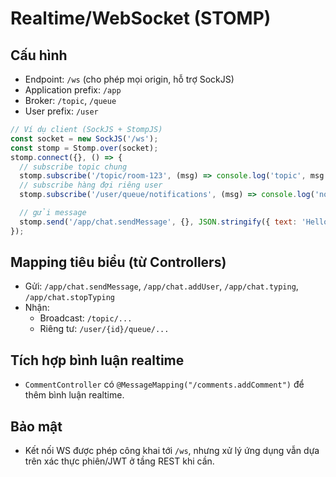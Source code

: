 # Realtime/WebSocket (STOMP)

## Cấu hình
- Endpoint: `/ws` (cho phép mọi origin, hỗ trợ SockJS)
- Application prefix: `/app`
- Broker: `/topic`, `/queue`
- User prefix: `/user`

```javascript
// Ví dụ client (SockJS + StompJS)
const socket = new SockJS('/ws');
const stomp = Stomp.over(socket);
stomp.connect({}, () => {
  // subscribe topic chung
  stomp.subscribe('/topic/room-123', (msg) => console.log('topic', msg.body));
  // subscribe hàng đợi riêng user
  stomp.subscribe('/user/queue/notifications', (msg) => console.log('notify', msg.body));

  // gửi message
  stomp.send('/app/chat.sendMessage', {}, JSON.stringify({ text: 'Hello' }));
});
```

## Mapping tiêu biểu (từ Controllers)
- Gửi: `/app/chat.sendMessage`, `/app/chat.addUser`, `/app/chat.typing`, `/app/chat.stopTyping`
- Nhận:
  - Broadcast: `/topic/...`
  - Riêng tư: `/user/{id}/queue/...`

## Tích hợp bình luận realtime
- `CommentController` có `@MessageMapping("/comments.addComment")` để thêm bình luận realtime.

## Bảo mật
- Kết nối WS được phép công khai tới `/ws`, nhưng xử lý ứng dụng vẫn dựa trên xác thực phiên/JWT ở tầng REST khi cần.